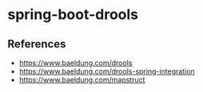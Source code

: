 # spring-boot-drools




## References
- https://www.baeldung.com/drools
- https://www.baeldung.com/drools-spring-integration
- https://www.baeldung.com/mapstruct
